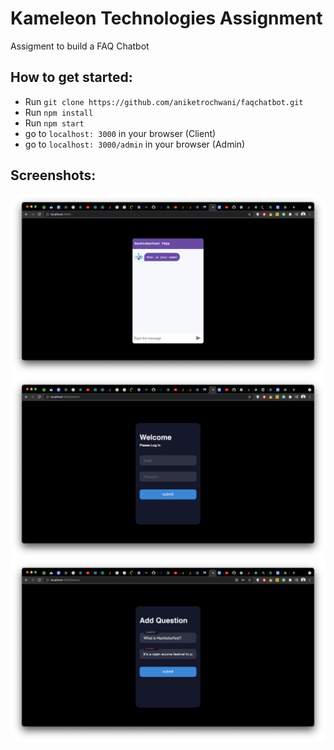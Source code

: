 # Kameleon Technologies Assignment

Assigment to build a FAQ Chatbot 

## How to get started:
  - Run `git clone https://github.com/aniketrochwani/faqchatbot.git`
  - Run `npm install`
  - Run `npm start`
  - go to `localhost: 3000` in your browser (Client)
  - go to `localhost: 3000/admin` in your browser (Admin)

## Screenshots:
  ![demo4](./Client.png?raw=true "Client")
  ![demo2](./AdminLogin.png?raw=true "Admin Login")
  ![demo2](./AdminQues.png?raw=true "Admin Question")
